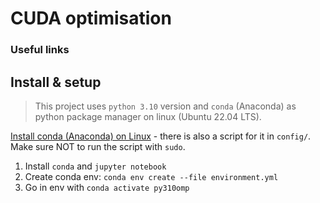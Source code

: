 # CUDA optimisation

### Useful links

## Install & setup

> This project uses `python 3.10` version and `conda` (Anaconda) as python package manager on linux (Ubuntu 22.04 LTS).

[Install conda (Anaconda) on Linux](https://docs.conda.io/projects/conda/en/latest/user-guide/install/linux.html) - there is also a script for it in `config/`. Make sure NOT to run the script with `sudo`.

1. Install `conda` and `jupyter notebook`
2. Create conda env: `conda env create --file environment.yml`
3. Go in env with `conda activate py310omp`

